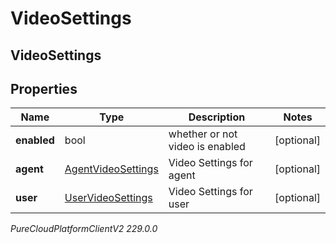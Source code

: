 # VideoSettings

## VideoSettings

## Properties

|Name | Type | Description | Notes|
|------------ | ------------- | ------------- | -------------|
| **enabled** | bool | whether or not video is enabled | [optional] |
| **agent** | [AgentVideoSettings](AgentVideoSettings) | Video Settings for agent | [optional] |
| **user** | [UserVideoSettings](UserVideoSettings) | Video Settings for user | [optional] |



_PureCloudPlatformClientV2 229.0.0_
